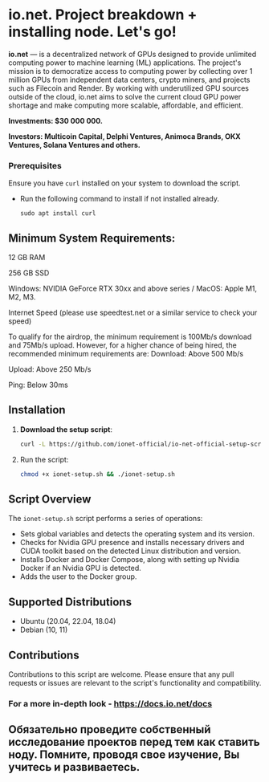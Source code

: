 # io.net. Project breakdown + installing node. Let's go!

**io.net** — is a decentralized network of GPUs designed to provide unlimited computing power to machine learning (ML) applications. The project's mission is to democratize access to computing power by collecting over 1 million GPUs from independent data centers, crypto miners, and projects such as Filecoin and Render. By working with underutilized GPU sources outside of the cloud, io.net aims to solve the current cloud GPU power shortage and make computing more scalable, affordable, and efficient.

**Investments: $30 000 000.**

**Investors: Multicoin Capital, Delphi Ventures, Animoca Brands, OKX Ventures, Solana Ventures and others.**

### Prerequisites

Ensure you have `curl` installed on your system to download the script. 
- Run the following command to install if not installed already.<br>
     ```
     sudo apt install curl
     ```
## Minimum System Requirements: 

12 GB RAM

256 GB SSD

Windows: NVIDIA GeForce RTX 30xx and above series / MacOS: Apple M1, M2, M3.

Internet Speed (please use speedtest.net or a similar service to check your speed)

To qualify for the airdrop, the minimum requirement is 100Mb/s download and 75Mb/s upload. However, for a higher chance of being hired, the recommended minimum requirements are:
Download: Above 500 Mb/s

Upload: Above 250 Mb/s

Ping: Below 30ms

## Installation

1. **Download the setup script**:

   ```bash
   curl -L https://github.com/ionet-official/io-net-official-setup-script/raw/main/ionet-setup.sh -o ionet-setup.sh

2. Run the script:
   ```bash
   chmod +x ionet-setup.sh && ./ionet-setup.sh
   
## Script Overview

The `ionet-setup.sh` script performs a series of operations:

- Sets global variables and detects the operating system and its version.
- Checks for Nvidia GPU presence and installs necessary drivers and CUDA toolkit based on the detected Linux distribution and version.
- Installs Docker and Docker Compose, along with setting up Nvidia Docker if an Nvidia GPU is detected.
- Adds the user to the Docker group.
## Supported Distributions

- Ubuntu (20.04, 22.04, 18.04)
- Debian (10, 11)

## Contributions

Contributions to this script are welcome. Please ensure that any pull requests or issues are relevant to the script's functionality and compatibility.

### For a more in-depth look - https://docs.io.net/docs
## Обязательно проведите собственный исследование проектов перед тем как ставить ноду. Помните, проводя свое изучение, Вы учитесь и развиваетесь.
